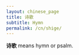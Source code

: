 ```yaml
---
layout: chinese_page
title: 诗歌
subtitle: Hymn
permalink: /cn/shige/
---
```


**诗歌** means hymn or psalm.